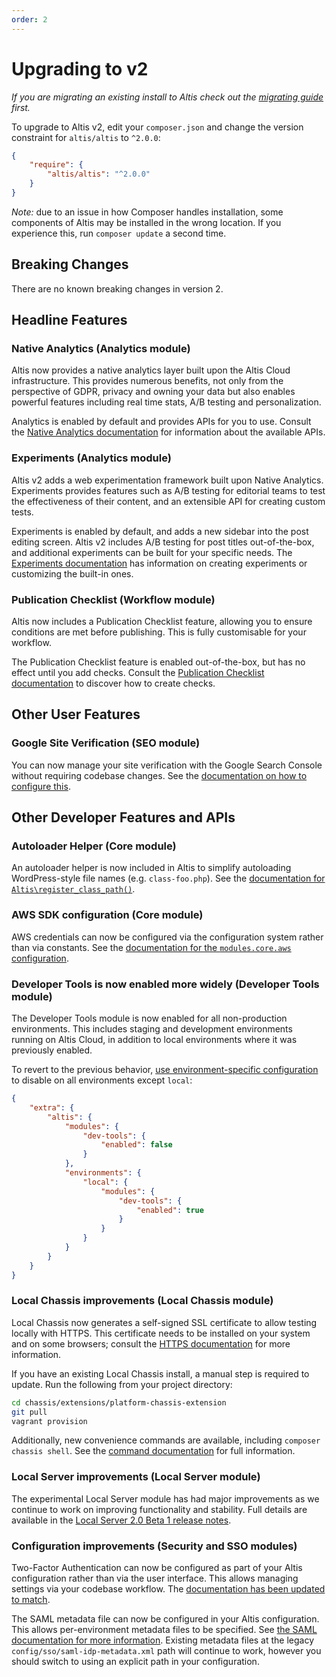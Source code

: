 ```yaml
---
order: 2
---
```

# Upgrading to v2

_If you are migrating an existing install to Altis check out the [migrating guide](../migrating/) first._

To upgrade to Altis v2, edit your `composer.json` and change the version constraint for `altis/altis` to `^2.0.0`:

```json
{
	"require": {
		"altis/altis": "^2.0.0"
	}
}
```

*Note:* due to an issue in how Composer handles installation, some components of Altis may be installed in the wrong location. If you experience this, run `composer update` a second time.


## Breaking Changes

There are no known breaking changes in version 2.


## Headline Features

### Native Analytics (Analytics module)

Altis now provides a native analytics layer built upon the Altis Cloud infrastructure. This provides numerous benefits, not only from the perspective of GDPR, privacy and owning your data but also enables powerful features including real time stats, A/B testing and personalization.

Analytics is enabled by default and provides APIs for you to use. Consult the [Native Analytics documentation](docs://analytics/native.md) for information about the available APIs.


### Experiments (Analytics module)

Altis v2 adds a web experimentation framework built upon Native Analytics. Experiments provides features such as A/B testing for editorial teams to test the effectiveness of their content, and an extensible API for creating custom tests.

Experiments is enabled by default, and adds a new sidebar into the post editing screen. Altis v2 includes A/B testing for post titles out-of-the-box, and additional experiments can be built for your specific needs. The [Experiments documentation](docs://analytics/experiments.md) has information on creating experiments or customizing the built-in ones.


### Publication Checklist (Workflow module)

Altis now includes a Publication Checklist feature, allowing you to ensure conditions are met before publishing. This is fully customisable for your workflow.

The Publication Checklist feature is enabled out-of-the-box, but has no effect until you add checks. Consult the [Publication Checklist documentation](docs://workflow/publication-checklist.md) to discover how to create checks.


## Other User Features

### Google Site Verification (SEO module)

You can now manage your site verification with the Google Search Console without requiring codebase changes. See the [documentation on how to configure this](docs://seo/google-site-verification.md).


## Other Developer Features and APIs

### Autoloader Helper (Core module)

An autoloader helper is now included in Altis to simplify autoloading WordPress-style file names (e.g. `class-foo.php`). See the [documentation for `Altis\register_class_path()`](docs://core/#autoloader).


### AWS SDK configuration (Core module)

AWS credentials can now be configured via the configuration system rather than via constants. See the [documentation for the `modules.core.aws` configuration](docs://core/#aws-sdk).


### Developer Tools is now enabled more widely (Developer Tools module)

The Developer Tools module is now enabled for all non-production environments. This includes staging and development environments running on Altis Cloud, in addition to local environments where it was previously enabled.

To revert to the previous behavior, [use environment-specific configuration](docs://dev-tools/#activating-in-other-environments) to disable on all environments except `local`:

```json
{
	"extra": {
		"altis": {
			"modules": {
				"dev-tools": {
					"enabled": false
				}
			},
			"environments": {
				"local": {
					"modules": {
						"dev-tools": {
							"enabled": true
						}
					}
				}
			}
		}
	}
}
```

### Local Chassis improvements (Local Chassis module)

Local Chassis now generates a self-signed SSL certificate to allow testing locally with HTTPS. This certificate needs to be installed on your system and on some browsers; consult the [HTTPS documentation](docs://local-chassis/#using-https-locally) for more information.

If you have an existing Local Chassis install, a manual step is required to update. Run the following from your project directory:

```sh
cd chassis/extensions/platform-chassis-extension
git pull
vagrant provision
```

Additionally, new convenience commands are available, including `composer chassis shell`. See the [command documentation](docs://local-chassis/#available-commands) for full information.


### Local Server improvements (Local Server module)

The experimental Local Server module has had major improvements as we continue to work on improving functionality and stability. Full details are available in the [Local Server 2.0 Beta 1 release notes](https://github.com/humanmade/altis-local-server/releases/tag/2.0.0-beta1).


### Configuration improvements (Security and SSO modules)

Two-Factor Authentication can now be configured as part of your Altis configuration rather than via the user interface. This allows managing settings via your codebase workflow. The [documentation has been updated to match](docs://security/2-factor-authentication.md).

The SAML metadata file can now be configured in your Altis configuration. This allows per-environment metadata files to be specified. See [the SAML documentation for more information](docs://sso/saml-2-0.md). Existing metadata files at the legacy `config/sso/saml-idp-metadata.xml` path will continue to work, however you should switch to using an explicit path in your configuration.
